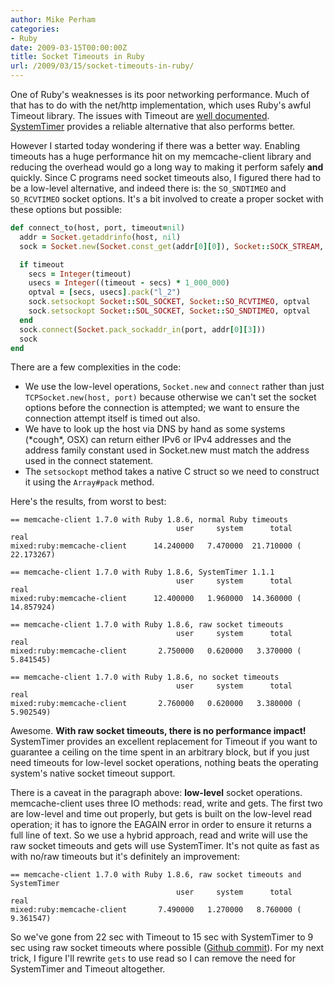 ```yaml
---
author: Mike Perham
categories:
- Ruby
date: 2009-03-15T00:00:00Z
title: Socket Timeouts in Ruby
url: /2009/03/15/socket-timeouts-in-ruby/
---
```


One of Ruby's weaknesses is its poor networking performance. Much of that has to do with the net/http implementation, which uses Ruby's awful Timeout library. The issues with Timeout are [well documented][1]. [SystemTimer][2] provides a reliable alternative that also performs better.

However I started today wondering if there was a better way. Enabling timeouts has a huge performance hit on my memcache-client library and reducing the overhead would go a long way to making it perform safely **and** quickly. Since C programs need socket timeouts also, I figured there had to be a low-level alternative, and indeed there is: the `SO_SNDTIMEO` and `SO_RCVTIMEO` socket options. It's a bit involved to create a proper socket with these options but possible:

```ruby
def connect_to(host, port, timeout=nil)
  addr = Socket.getaddrinfo(host, nil)
  sock = Socket.new(Socket.const_get(addr[0][0]), Socket::SOCK_STREAM, 0)

  if timeout
    secs = Integer(timeout)
    usecs = Integer((timeout - secs) * 1_000_000)
    optval = [secs, usecs].pack("l_2")
    sock.setsockopt Socket::SOL_SOCKET, Socket::SO_RCVTIMEO, optval
    sock.setsockopt Socket::SOL_SOCKET, Socket::SO_SNDTIMEO, optval
  end
  sock.connect(Socket.pack_sockaddr_in(port, addr[0][3]))
  sock
end
```

There are a few complexities in the code:

*   We use the low-level operations, `Socket.new` and `connect` rather than just `TCPSocket.new(host, port)` because otherwise we can't set the socket options before the connection is attempted; we want to ensure the connection attempt itself is timed out also.
*   We have to look up the host via DNS by hand as some systems (\*cough\*, OSX) can return either IPv6 or IPv4 addresses and the address family constant used in Socket.new must match the address used in the connect statement.
*   The `setsockopt` method takes a native C struct so we need to construct it using the `Array#pack` method.

Here's the results, from worst to best:

```
== memcache-client 1.7.0 with Ruby 1.8.6, normal Ruby timeouts
                                     user     system      total        real
mixed:ruby:memcache-client      14.240000   7.470000  21.710000 ( 22.173267)
```

```
== memcache-client 1.7.0 with Ruby 1.8.6, SystemTimer 1.1.1
                                     user     system      total        real
mixed:ruby:memcache-client      12.400000   1.960000  14.360000 ( 14.857924)
```

```
== memcache-client 1.7.0 with Ruby 1.8.6, raw socket timeouts
                                     user     system      total        real
mixed:ruby:memcache-client       2.750000   0.620000   3.370000 (  5.841545)
```

```
== memcache-client 1.7.0 with Ruby 1.8.6, no socket timeouts
                                     user     system      total        real
mixed:ruby:memcache-client       2.760000   0.620000   3.380000 (  5.902549)
```

Awesome. **With raw socket timeouts, there is no performance impact!** SystemTimer provides an excellent replacement for Timeout if you want to guarantee a ceiling on the time spent in an arbitrary block, but if you just need timeouts for low-level socket operations, nothing beats the operating system's native socket timeout support.

There is a caveat in the paragraph above: **low-level** socket operations. memcache-client uses three IO methods: read, write and gets. The first two are low-level and time out properly, but gets is built on the low-level read operation; it has to ignore the EAGAIN error in order to ensure it returns a full line of text. So we use a hybrid approach, read and write will use the raw socket timeouts and gets will use SystemTimer. It's not quite as fast as with no/raw timeouts but it's definitely an improvement:

```
== memcache-client 1.7.0 with Ruby 1.8.6, raw socket timeouts and SystemTimer
                                     user     system      total        real
mixed:ruby:memcache-client       7.490000   1.270000   8.760000 (  9.361547)
```

So we've gone from 22 sec with Timeout to 15 sec with SystemTimer to 9 sec using raw socket timeouts where possible ([Github commit][3]). For my next trick, I figure I'll rewrite `gets` to use read so I can remove the need for SystemTimer and Timeout altogether.

 [1]: http://blog.headius.com/2008/02/rubys-threadraise-threadkill-timeoutrb.html
 [2]: http://ph7spot.com/articles/system_timer
 [3]: http://github.com/mperham/memcache-client/commit/9f5201b77ccb6ef0d021e741cab8468151f2535d

